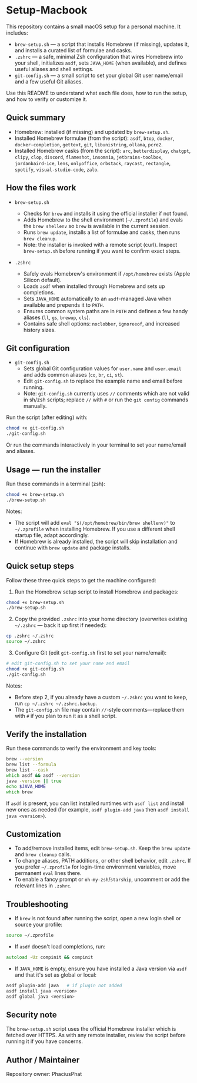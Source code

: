 # Setup-Macbook

This repository contains a small macOS setup for a personal machine. It includes:

- `brew-setup.sh` — a script that installs Homebrew (if missing), updates it, and installs a curated list of formulae and casks.
- `.zshrc` — a safe, minimal Zsh configuration that wires Homebrew into your shell, initializes `asdf`, sets `JAVA_HOME` (when available), and defines useful aliases and shell settings.
- `git-config.sh` — a small script to set your global Git user name/email and a few useful Git aliases.

Use this README to understand what each file does, how to run the setup, and how to verify or customize it.

## Quick summary

- Homebrew: installed (if missing) and updated by `brew-setup.sh`.
- Installed Homebrew formulae (from the script): `asdf`, `btop`, `docker`, `docker-completion`, `gettext`, `git`, `libunistring`, `ollama`, `pcre2`.
- Installed Homebrew casks (from the script): `arc`, `betterdisplay`, `chatgpt`, `clipy`, `clop`, `discord`, `flameshot`, `insomnia`, `jetbrains-toolbox`, `jordanbaird-ice`, `lens`, `onlyoffice`, `orbstack`, `raycast`, `rectangle`, `spotify`, `visual-studio-code`, `zalo`.

## How the files work

- `brew-setup.sh`
	- Checks for `brew` and installs it using the official installer if not found.
	- Adds Homebrew to the shell environment (`~/.zprofile`) and evals the `brew shellenv` so `brew` is available in the current session.
	- Runs `brew update`, installs a list of formulae and casks, then runs `brew cleanup`.
	- Note: the installer is invoked with a remote script (curl). Inspect `brew-setup.sh` before running if you want to confirm exact steps.

- `.zshrc`
	- Safely evals Homebrew's environment if `/opt/homebrew` exists (Apple Silicon default).
	- Loads `asdf` when installed through Homebrew and sets up completions.
	- Sets `JAVA_HOME` automatically to an `asdf`-managed Java when available and prepends it to `PATH`.
	- Ensures common system paths are in `PATH` and defines a few handy aliases (`ll`, `gs`, `brewup`, `cls`).
	- Contains safe shell options: `noclobber`, `ignoreeof`, and increased history sizes.

## Git configuration

- `git-config.sh`
	- Sets global Git configuration values for `user.name` and `user.email` and adds common aliases (`co`, `br`, `ci`, `st`).
	- Edit `git-config.sh` to replace the example name and email before running.
	- Note: `git-config.sh` currently uses `//` comments which are not valid in sh/zsh scripts; replace `//` with `#` or run the `git config` commands manually.

Run the script (after editing) with:

```zsh
chmod +x git-config.sh
./git-config.sh
```

Or run the commands interactively in your terminal to set your name/email and aliases.

## Usage — run the installer

Run these commands in a terminal (zsh):

```zsh
chmod +x brew-setup.sh
./brew-setup.sh
```

Notes:

- The script will add `eval "$(/opt/homebrew/bin/brew shellenv)"` to `~/.zprofile` when installing Homebrew. If you use a different shell startup file, adapt accordingly.
- If Homebrew is already installed, the script will skip installation and continue with `brew update` and package installs.

## Quick setup steps

Follow these three quick steps to get the machine configured:

1. Run the Homebrew setup script to install Homebrew and packages:

```zsh
chmod +x brew-setup.sh
./brew-setup.sh
```

2. Copy the provided `.zshrc` into your home directory (overwrites existing `~/.zshrc` — back it up first if needed):

```zsh
cp .zshrc ~/.zshrc
source ~/.zshrc
```

3. Configure Git (edit `git-config.sh` first to set your name/email):

```zsh
# edit git-config.sh to set your name and email
chmod +x git-config.sh
./git-config.sh
```

Notes:

- Before step 2, if you already have a custom `~/.zshrc` you want to keep, run `cp ~/.zshrc ~/.zshrc.backup`.
- The `git-config.sh` file may contain `//`-style comments—replace them with `#` if you plan to run it as a shell script.


## Verify the installation

Run these commands to verify the environment and key tools:

```zsh
brew --version
brew list --formula
brew list --cask
which asdf && asdf --version
java -version || true
echo $JAVA_HOME
which brew
```

If `asdf` is present, you can list installed runtimes with `asdf list` and install new ones as needed (for example, `asdf plugin-add java` then `asdf install java <version>`).

## Customization

- To add/remove installed items, edit `brew-setup.sh`. Keep the `brew update` and `brew cleanup` calls.
- To change aliases, PATH additions, or other shell behavior, edit `.zshrc`. If you prefer `~/.zprofile` for login-time environment variables, move permanent `eval` lines there.
- To enable a fancy prompt or `oh-my-zsh`/`starship`, uncomment or add the relevant lines in `.zshrc`.

## Troubleshooting

- If `brew` is not found after running the script, open a new login shell or source your profile:

```zsh
source ~/.zprofile
```

- If `asdf` doesn't load completions, run:

```zsh
autoload -Uz compinit && compinit
```

- If `JAVA_HOME` is empty, ensure you have installed a Java version via `asdf` and that it's set as global or local:

```zsh
asdf plugin-add java   # if plugin not added
asdf install java <version>
asdf global java <version>
```

## Security note

The `brew-setup.sh` script uses the official Homebrew installer which is fetched over HTTPS. As with any remote installer, review the script before running it if you have concerns.

## Author / Maintainer

Repository owner: PhaciusPhat
